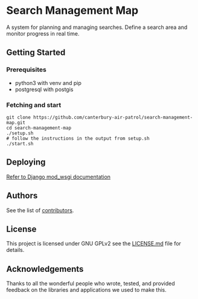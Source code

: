 # Search Management Map

A system for planning and managing searches. Define a search area and monitor progress in real time.

## Getting Started

### Prerequisites

* python3 with venv and pip
* postgresql with postgis

### Fetching and start

```
git clone https://github.com/canterbury-air-patrol/search-management-map.git
cd search-management-map
./setup.sh
# follow the instructions in the output from setup.sh
./start.sh
```

## Deploying
[Refer to Django mod_wsgi documentation](https://docs.djangoproject.com/en/2.1/howto/deployment/wsgi/)

## Authors
See the list of [contributors](https://github.com/canterbury-air-patrol/search-management-map/contributors).

## License
This project is licensed under GNU GPLv2 see the [LICENSE.md](LICENSE.md) file for details.

## Acknowledgements
Thanks to all the wonderful people who wrote, tested, and provided feedback on the libraries and applications we used to make this.
